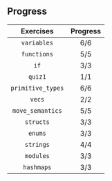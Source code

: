 ## Progress

|     Exercises     | Progress | 
|:-----------------:|:--------:| 
|    `variables`    |   6/6    | 
|    `functions`    |   5/5    | 
|       `if`        |   3/3    | 
|      `quiz1`      |   1/1    | 
| `primitive_types` |   6/6    |
|      `vecs`       |   2/2    |
| `move_semantics`  |   5/5    |
|     `structs`     |   3/3    |
|      `enums`      |   3/3    |
|     `strings`     |   4/4    |
|     `modules`     |   3/3    |
|    `hashmaps`     |   3/3    |